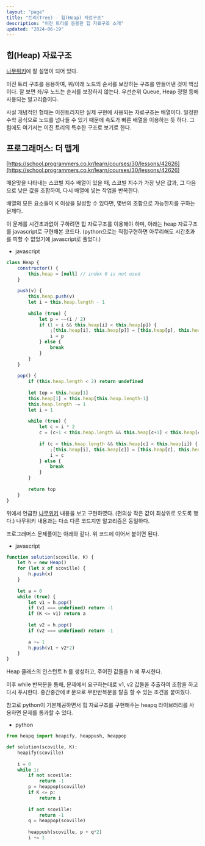 ```yaml
---
layout: "page"
title: "트리(Tree) - 힙(Heap) 자료구조"
description: "이진 트리를 응용한 힙 자료구조 소개"
updated: "2024-06-19"
---
```


## 힙(Heap) 자료구조

[나무위키](https://namu.wiki/w/%ED%9E%99%20%ED%8A%B8%EB%A6%AC)에 잘 설명이 되어 있다.

이진 트리 구조를 응용하여, 위/아래 노드의 순서를 보장하는 구조를 만들어낸 것이 핵심이다. 잘 보면 좌/우 노드는 순서를 보장하지 않는다. 우선순위 Queue, Heap 정렬 등에 사용되는 알고리즘이다.

사실 개념적인 형태는 이진트리지만 실제 구현에 사용되는 자료구조는 배열이다. 일정한 수학 공식으로 노드를 넘나들 수 있기 때문에 속도가 빠른 배열을 이용하는 듯 하다. 그럼에도 여기서는 이진 트리의 특수한 구조로 보기로 한다.

## 프로그래머스: 더 맵게

[https://school.programmers.co.kr/learn/courses/30/lessons/42626](https://school.programmers.co.kr/learn/courses/30/lessons/42626)

매운맛을 나타내는 스코빌 지수 배열이 있을 때, 스코빌 지수가 가장 낮은 값과, 그 다음으로 낮은 값을 조합하여, 다시 배열에 넣는 작업을 반복한다.

배열의 모든 요소들이 K 이상을 달성할 수 있다면, 몇번의 조합으로 가능한지를 구하는 문제다.

이 문제를 시간초과없이 구하려면 힙 자료구조를 이용해야 하며, 아래는 heap 자료구조를 javascript로 구현해본 코드다. (python으로는 직접구현하면 아무리해도 시간초과를 피할 수 없었기에 javascript로 풀었다.)

- javascript
```js
class Heap {
    constructor() {
        this.heap = [null] // index 0 is not used
    }
    
    push(v) {
        this.heap.push(v)
        let i = this.heap.length - 1
        
        while (true) {
            let p = ~~(i / 2)
            if (1 < i && this.heap[i] < this.heap[p]) {
                ;[this.heap[i], this.heap[p]] = [this.heap[p], this.heap[i]]
                i = p
            } else {
                break
            }
        }
    }
    
    pop() {
        if (this.heap.length < 2) return undefined
        
        let top = this.heap[1]
        this.heap[1] = this.heap[this.heap.length-1]
        this.heap.length -= 1
        let i = 1
        
        while (true) {
            let c = i * 2
            c = (c+1 < this.heap.length && this.heap[c+1] < this.heap[c]) ? c+1 : c
            
            if (c < this.heap.length && this.heap[c] < this.heap[i]) {
                ;[this.heap[i], this.heap[c]] = [this.heap[c], this.heap[i]]
                i = c
            } else {
                break
            }
        }
        
        return top
    }
}
```

위에서 언급한 [나무위키](https://namu.wiki/w/%ED%9E%99%20%ED%8A%B8%EB%A6%AC) 내용을 보고 구현하였다. (편의상 작은 값이 최상위로 오도록 했다.) 나무위키 내용과는 다소 다른 코드지만 알고리즘은 동일하다.

프로그래머스 문제풀이는 아래와 같다. 위 코드에 이어서 붙이면 된다.

- javascript
```js
function solution(scoville, K) {
    let h = new Heap()
    for (let x of scoville) {
        h.push(x)
    }
    
    let a = 0
    while (true) {
        let v1 = h.pop()
        if (v1 === undefined) return -1
        if (K <= v1) return a
        
        let v2 = h.pop()
        if (v2 === undefined) return -1
        
        a += 1
        h.push(v1 + v2*2)
    }
}
```

Heap 클래스의 인스턴트 h 를 생성하고, 주어진 값들을 h 에 푸시한다.

이후 while 반복문을 통해, 문제에서 요구하는대로 v1, v2 값들을 추출하여 조합을 하고 다시 푸시한다. 중간중간에 if 문으로 무한반복문을 탈출 할 수 있는 조건을 붙여줬다.

참고로 python이 기본제공하면서 힙 자료구조를 구현해주는 heapq 라이브러리를 사용하면 문제를 통과할 수 있다.

- python
```py
from heapq import heapify, heappush, heappop

def solution(scoville, K):
    heapify(scoville)
    
    i = 0
    while 1:
        if not scoville:
            return -1
        p = heappop(scoville)
        if K <= p:
            return i
        
        if not scoville:
            return -1
        q = heappop(scoville)
        
        heappush(scoville, p + q*2)
        i += 1
```
